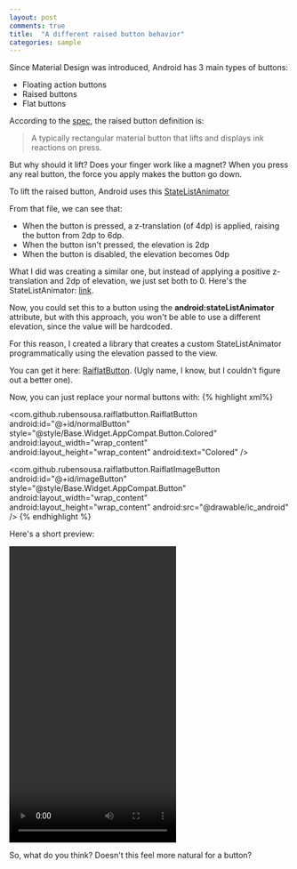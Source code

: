 ```yaml
---
layout: post
comments: true
title:  "A different raised button behavior"
categories: sample
---
```


Since Material Design was introduced, Android has 3 main types of buttons: 

- Floating action buttons
- Raised buttons
- Flat buttons


According to the [spec](https://material.google.com/components/buttons.html), the raised button definition is:

> A typically rectangular material button that lifts and displays ink reactions on press.

But why should it lift? Does your finger work like a magnet? When you press any real button, the force you apply makes the button go down.

<!--break-->

To lift the raised button, Android uses this [StateListAnimator](https://android.googlesource.com/platform/frameworks/base/+/master/core/res/res/anim/button_state_list_anim_material.xml)

From that file, we can see that:

- When the button is pressed, a z-translation (of 4dp) is applied, raising the button from 2dp to 6dp.
- When the button isn't pressed, the elevation is 2dp
- When the button is disabled, the elevation becomes 0dp

What I did was creating a similar one, but instead of applying a positive z-translation and 2dp of elevation, we just set both to 0.
Here's the StateListAnimator: [link](https://github.com/rubensousa/RaiflatButton/blob/master/raiflatbutton/src/main/res/drawable/raiflatbutton_statelistanimator.xml).

Now, you could set this to a button using the **android:stateListAnimator** attribute, but with this approach, you won't be able to use a different elevation, since the value will be hardcoded.

For this reason, I created a library that creates a custom StateListAnimator programmatically using the elevation passed to the view.

You can get it here: [RaiflatButton](https://github.com/rubensousa/RaiflatButton). (Ugly name, I know, but I couldn't figure out a better one).


Now, you can just replace your normal buttons with:
{% highlight xml%}

<com.github.rubensousa.raiflatbutton.RaiflatButton
    android:id="@+id/normalButton"
    style="@style/Base.Widget.AppCompat.Button.Colored"
    android:layout_width="wrap_content"
    android:layout_height="wrap_content"
    android:text="Colored" />
    
<com.github.rubensousa.raiflatbutton.RaiflatImageButton
    android:id="@+id/imageButton"
    style="@style/Base.Widget.AppCompat.Button"
    android:layout_width="wrap_content"
    android:layout_height="wrap_content"
    android:src="@drawable/ic_android" />
{% endhighlight %}

Here's a short preview:

<video class='centerVid' width="300" height="533" controls>
    <source src="{{ site.baseurl }}/img/raiflatbutton.webm" type="video/webm">
</video>

So, what do you think? Doesn't this feel more natural for a button?




